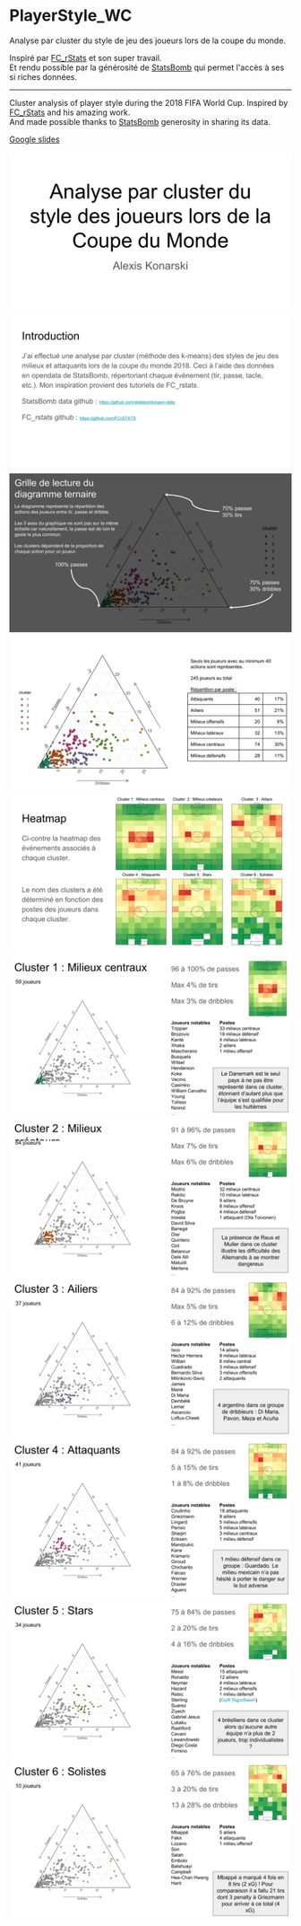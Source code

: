 # PlayerStyle_WC
 Analyse par cluster du style de jeu des joueurs lors de la coupe du monde.  
 
Inspiré par [FC_rStats](https://github.com/FCrSTATS) et son super travail.  
Et rendu possible par la générosité de [StatsBomb](https://github.com/statsbomb/open-data) qui permet l'accès à ses si riches données.  

___

Cluster analysis of player style during the 2018 FIFA World Cup.
Inspired by [FC_rStats](https://github.com/FCrSTATS) and his amazing work.  
And made possible thanks to [StatsBomb](https://github.com/statsbomb/open-data) generosity in sharing its data.  

[Google slides](https://docs.google.com/presentation/d/e/2PACX-1vRe3J6J9wewgvoYd0at1jsUWRf2IguAeSVOccOewD-iGaQu6k8CzMa_OZmHUcRqjyrz9dvCWHayHaNq/pub?start=false&loop=false&delayms=60000)

![](slides/Diapositive1.PNG)
![](slides/Diapositive2.PNG)
![](slides/Diapositive3.PNG)
![](slides/Diapositive4.PNG)
![](slides/Diapositive5.PNG)
![](slides/Diapositive6.PNG)
![](slides/Diapositive7.PNG)
![](slides/Diapositive8.PNG)
![](slides/Diapositive9.PNG)
![](slides/Diapositive10.PNG)
![](slides/Diapositive11.PNG)